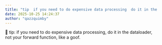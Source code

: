```yaml
---
title: "tip  if you need to do expensive data processing  do it in the dataloader  not"
date: 2025-10-25 14:24:37
author: "qazzquimby"
---
```


💭 tip: if you need to do expensive data processing, do it in the dataloader, not your forward function, like a goof.